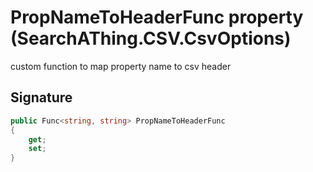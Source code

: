 # PropNameToHeaderFunc property (SearchAThing.CSV.CsvOptions)
custom function to map property name to csv header

## Signature
```csharp
public Func<string, string> PropNameToHeaderFunc
{
    get;
    set;
}
```
